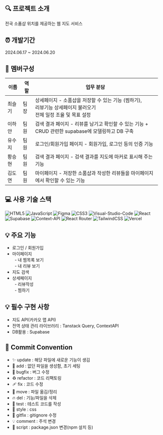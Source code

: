 ## 🔍 프로젝트 소개

전국 소품샵 위치를 제공하는 웹 지도 서비스

## ⏰ 개발기간

2024.06.17 ~ 2024.06.20

## 👥 멤버구성

| 이름   | 역할 | 업무 분담                                                                                                    |
| ------ | ---- | ------------------------------------------------------------------------------------------------------------ |
| 최슬기 | 팀장 | 상세페이지 - 소품샵을 저장할 수 있는 기능 (찜하기), <br/>리뷰기능 상세페이지 불러오기<br/>전체 일정 조율 및 목표 설정 |
| 이하얀 | 팀원 | 검색 결과 페이지 - 리뷰를 남기고 확인할 수 있는 기능 +<br/> CRUD 관련한 supabase에 모델링하고 DB 구축 |
| 유수지 | 팀원 | 로그인/회원가입 페이지 - 회원가입, 로그인 등의 인증 기능  |
| 황승현 | 팀원 | 검색 결과 페이지 - 검색 결과를 지도에 마커로 표시해 주는 기능  |
| 김도연 | 팀원 | 마이페이지 - 저장한 소품샵과 작성한 리뷰들을 마이페이지에서 확인할 수 있는 기능 |

## 💻 사용 기술 스택

![HTML5](https://img.shields.io/badge/HTML5-E34F26?style=for-the-badge&logo=html5&logoColor=white) ![JavaScript](https://img.shields.io/badge/JavaScript-323330?style=for-the-badge&logo=javascript&logoColor=F7DF1E)
![Figma](https://img.shields.io/badge/FIGMA-F24E1E?style=for-the-badge&logo=figma&logoColor=white) ![CSS3](https://img.shields.io/badge/CSS3-1572B6?style=for-the-badge&logo=css3&logoColor=white) 
![Visual-Studio-Code](https://img.shields.io/badge/Visual_Studio_Code-5C2D91?style=for-the-badge&logo=Visual-studio-code&logoColor=white) 
![React](https://img.shields.io/badge/react-%2320232a.svg?style=for-the-badge&logo=react&logoColor=%2361DAFB)
![Supabase](https://img.shields.io/badge/Supabase-3ECF8E?style=for-the-badge&logo=supabase&logoColor=white)
![Context-API](https://img.shields.io/badge/Context--Api-000000?style=for-the-badge&logo=react)
![React Router](https://img.shields.io/badge/React_Router-CA4245?style=for-the-badge&logo=react-router&logoColor=white)
![TailwindCSS](https://img.shields.io/badge/tailwindcss-%2338B2AC.svg?style=for-the-badge&logo=tailwind-css&logoColor=white)
![Vercel](https://img.shields.io/badge/vercel-000000?style=for-the-badge&logo=vercel&logoColor=white)

## 💡 주요 기능

- 로그인 / 회원가입
- 마이페이지</br>
  - 내 찜목록 보기</br>
  - 내 리뷰 보기</br>
- 지도 검색
- 상세페이지</br>
  - 리뷰작성</br>
  - 찜하기

## 💡 필수 구현 사항

- 지도 API(카카오 맵 API)
- 전역 상태 관리 라이브러리 : Tanstack Query, ContextAPI
- DB활용 : Supabase

## 🌟 Commit Convention

- ✨ update : 해당 파일에 새로운 기능이 생김
- 🎉 add : 없던 파일을 생성함, 초기 세팅
- 🐛 bugfix : 버그 수정
- ♻️ refactor : 코드 리팩토링
- 🩹 fix : 코드 수정
- 🚚 move : 파일 옮김/정리
- 🔥 del : 기능/파일을 삭제
- 🍻 test : 테스트 코드를 작성
- 💄 style : css
- 🙈 gitfix : gitignore 수정
- 💡 comment : 주석 변경
- 🔨 script : package.json 변경(npm 설치 등)
